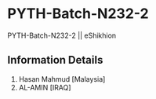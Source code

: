 # PYTH-Batch-N232-2

PYTH-Batch-N232-2 || eShikhion

## Information Details

1. Hasan Mahmud [Malaysia]
2. AL-AMIN [IRAQ]
